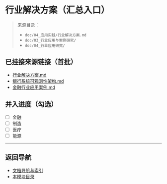 # 行业解决方案（汇总入口）

> 来源目录：
>
> - `doc/04_应用实践/行业解决方案.md`
> - `doc/03_行业应用与案例研究/`
> - `doc/04_行业应用研究/`

## 已挂接来源链接（首批）

- [行业解决方案.md](../04_应用实践/行业解决方案.md)
- [银行系统可观测性架构.md](../03_行业应用与案例研究/金融行业深度分析/银行系统可观测性架构.md)
- [金融行业应用案例.md](../04_行业应用研究/金融行业应用案例.md)

## 并入进度（勾选）

- [ ] 金融
- [ ] 制造
- [ ] 医疗
- [ ] 能源

---

## 返回导航

- [文档导航与索引](../00_总览与导航/文档导航与索引.md)
- [本模块目录](./README.md)
